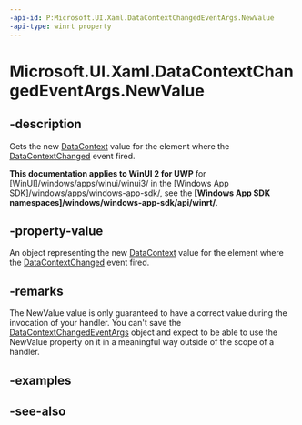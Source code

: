 ```yaml
---
-api-id: P:Microsoft.UI.Xaml.DataContextChangedEventArgs.NewValue
-api-type: winrt property
---
```


<!-- Property syntax
public object NewValue { get; }
-->

# Microsoft.UI.Xaml.DataContextChangedEventArgs.NewValue

## -description
Gets the new [DataContext](frameworkelement_datacontext.md) value for the element where the [DataContextChanged](frameworkelement_datacontextchanged.md) event fired.

**This documentation applies to WinUI 2 for UWP** for [WinUI]/windows/apps/winui/winui3/ in the [Windows App SDK]/windows/apps/windows-app-sdk/, see the **[Windows App SDK namespaces]/windows/windows-app-sdk/api/winrt/**.

## -property-value
An object representing the new [DataContext](frameworkelement_datacontext.md) value for the element where the [DataContextChanged](frameworkelement_datacontextchanged.md) event fired.

## -remarks
The NewValue value is only guaranteed to have a correct value during the invocation of your handler. You can't save the [DataContextChangedEventArgs](datacontextchangedeventargs.md) object and expect to be able to use the NewValue property on it in a meaningful way outside of the scope of a handler.

## -examples

## -see-also
